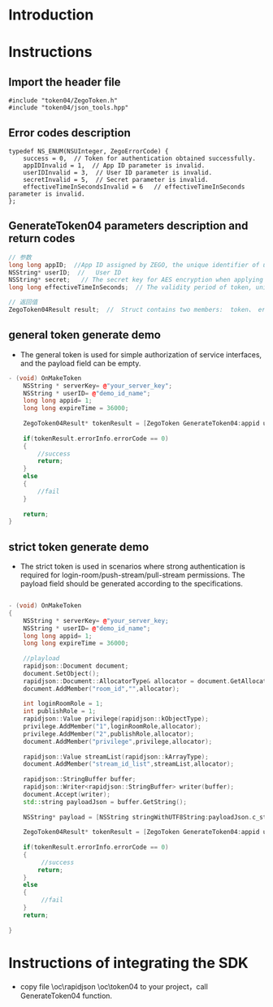 # Introduction

# Instructions

## Import the header file

```oc
#include "token04/ZegoToken.h"
#include "token04/json_tools.hpp"

```

##  Error codes description

```oc
typedef NS_ENUM(NSUInteger, ZegoErrorCode) {
    success = 0,  // Token for authentication obtained successfully.
    appIDInvalid = 1,  // App ID parameter is invalid.
    userIDInvalid = 3,  // User ID parameter is invalid.
    secretInvalid = 5,  // Secret parameter is invalid.
    effectiveTimeInSecondsInvalid = 6   // effectiveTimeInSeconds parameter is invalid.
};
```

## GenerateToken04 parameters description and return codes

```c++
// 参数
long long appID;  //App ID assigned by ZEGO, the unique identifier of user.
NSString* userID;  //   User ID
NSString* secret;   // The secret key for AES encryption when applying for token.
long long effectiveTimeInSeconds;  // The validity period of token, unit: second

// 返回值
ZegoToken04Result result;  //  Struct contains two members:  token、 errorInfo; errorInfo includes errorCode, errorMessage
```

## general token generate demo
- The general token is used for simple authorization of service interfaces, and the payload field can be empty.

```c++
- (void) OnMakeToken
    NSString * serverKey= @"your_server_key";
    NSString * userID= @"demo_id_name";
    long long appid= 1;
    long long expireTime = 36000;
    
    ZegoToken04Result* tokenResult = [ZegoToken GenerateToken04:appid userID:userID secret:serverKey effectiveTimeInSeconds:expireTime payload:nil];
    
    if(tokenResult.errorInfo.errorCode == 0)
    {
        //success
        return;
    }
    else
    {
        //fail
    }
    
    return;  
}
```

## strict token generate demo
- The strict token is used in scenarios where strong authentication is required for login-room/push-stream/pull-stream permissions. The payload field should be generated according to the specifications.

```c++

- (void) OnMakeToken
{
    NSString * serverKey= @"your_server_key;
    NSString * userID= @"demo_id_name";
    long long appid= 1;
    long long expireTime = 36000;
    
	//playload
    rapidjson::Document document;
    document.SetObject();
    rapidjson::Document::AllocatorType& allocator = document.GetAllocator();
    document.AddMember("room_id","",allocator);  
    
	int loginRoomRole = 1;
	int publishRole = 1;
    rapidjson::Value privilege(rapidjson::kObjectType);
    privilege.AddMember("1",loginRoomRole,allocator); 
    privilege.AddMember("2",publishRole,allocator); 
    document.AddMember("privilege",privilege,allocator);
    
    rapidjson::Value streamList(rapidjson::kArrayType);
    document.AddMember("stream_id_list",streamList,allocator); 
    
    rapidjson::StringBuffer buffer;
    rapidjson::Writer<rapidjson::StringBuffer> writer(buffer);
    document.Accept(writer);
    std::string payloadJson = buffer.GetString();
    
    NSString* payload = [NSString stringWithUTF8String:payloadJson.c_str()];
    
    ZegoToken04Result* tokenResult = [ZegoToken GenerateToken04:appid userID:userID secret:serverKey effectiveTimeInSeconds:expireTime payload:payload];
    
    if(tokenResult.errorInfo.errorCode == 0)
    {
         //success
        return;
    }
    else
    {
         //fail
    }
    return;
    
}
```

# Instructions of integrating the SDK
- copy file \oc\rapidjson \oc\token04 to your project，call GenerateToken04 function.
